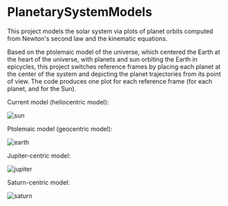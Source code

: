 # PlanetarySystemModels

This project models the solar system via plots of planet orbits computed from Newton's second law and the kinematic equations.

Based on the ptolemaic model of the universe, which centered the Earth at the heart of the universe, with planets and sun orbiting the Earth in epicycles, this project switches reference frames by placing each planet at the center of the system and depicting the planet trajectories from its point of view. 
The code produces one plot for each reference frame (for each planet, and for the Sun).






Current model (heliocentric model):

![sun](https://user-images.githubusercontent.com/117552811/233860181-7ad43012-1bb7-483d-bd3b-9cc9771b9d4f.png)

Ptolemaic model (geocentric model):

![earth](https://user-images.githubusercontent.com/117552811/233860139-cb4ec431-71d5-41d8-86cc-efd2dc752bf6.png)

Jupiter-centric model:

![jupiter](https://user-images.githubusercontent.com/117552811/233860218-ea1b94a3-9a68-4ce6-93dc-15db426f1d9c.png)

Saturn-centric model:

![saturn](https://user-images.githubusercontent.com/117552811/233863106-a8b4e9a9-13dc-4d6e-b532-58801670ffd1.png)


